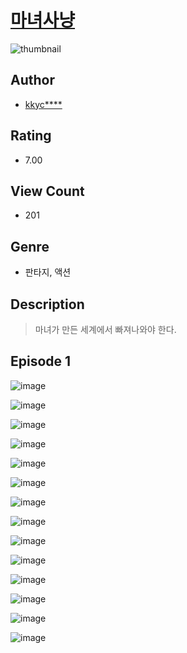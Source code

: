 # [마녀사냥](https://comic.naver.com/challenge/list?titleId=810093)
![thumbnail](https://image-comic.pstatic.net/user_contents_data/challenge_comic/2023/05/23/314102/upload_7017507865730691429_480x623.jpeg)

## Author
- [kkyc****](https://comic.naver.com/artistTitle?id=314102)

## Rating
- 7.00

## View Count
- 201

## Genre
- 판타지, 액션

## Description
> 마녀가 만든 세계에서 빠져나와야 한다.


## Episode 1
![image](https://image-comic.pstatic.net/user_contents_data/challenge_comic/2023/05/23/314102/upload_4049688453374489136.jpeg)

![image](https://image-comic.pstatic.net/user_contents_data/challenge_comic/2023/05/23/314102/upload_3472382181726763057.jpeg)

![image](https://image-comic.pstatic.net/user_contents_data/challenge_comic/2023/05/23/314102/upload_3617290147029594929.jpeg)

![image](https://image-comic.pstatic.net/user_contents_data/challenge_comic/2023/05/23/314102/upload_3991985194154800226.jpeg)

![image](https://image-comic.pstatic.net/user_contents_data/challenge_comic/2023/05/23/314102/upload_3978428224390838321.jpeg)

![image](https://image-comic.pstatic.net/user_contents_data/challenge_comic/2023/05/23/314102/upload_4121133653795431730.jpeg)

![image](https://image-comic.pstatic.net/user_contents_data/challenge_comic/2023/05/23/314102/upload_4049640101468714339.jpeg)

![image](https://image-comic.pstatic.net/user_contents_data/challenge_comic/2023/05/23/314102/upload_3544668504247787877.jpeg)

![image](https://image-comic.pstatic.net/user_contents_data/challenge_comic/2023/05/23/314102/upload_3833518999826938164.jpeg)

![image](https://image-comic.pstatic.net/user_contents_data/challenge_comic/2023/05/23/314102/upload_7161911315516700725.jpeg)

![image](https://image-comic.pstatic.net/user_contents_data/challenge_comic/2023/05/23/314102/upload_7234527452149592630.jpeg)

![image](https://image-comic.pstatic.net/user_contents_data/challenge_comic/2023/05/23/314102/upload_3905800881500076083.jpeg)

![image](https://image-comic.pstatic.net/user_contents_data/challenge_comic/2023/05/23/314102/upload_7077464226200564836.jpeg)

![image](https://image-comic.pstatic.net/user_contents_data/challenge_comic/2023/05/23/314102/upload_7149526420869560375.jpeg)
